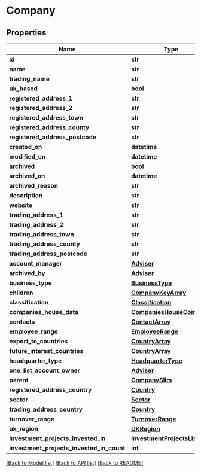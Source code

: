 # Company

## Properties
Name | Type | Description | Notes
------------ | ------------- | ------------- | -------------
**id** | **str** |  | [optional] 
**name** | **str** |  | 
**trading_name** | **str** |  | [optional] 
**uk_based** | **bool** |  | [optional] 
**registered_address_1** | **str** |  | 
**registered_address_2** | **str** |  | [optional] 
**registered_address_town** | **str** |  | 
**registered_address_county** | **str** |  | [optional] 
**registered_address_postcode** | **str** |  | [optional] 
**created_on** | **datetime** |  | [optional] 
**modified_on** | **datetime** |  | [optional] 
**archived** | **bool** |  | [optional] 
**archived_on** | **datetime** |  | [optional] 
**archived_reason** | **str** |  | [optional] 
**description** | **str** |  | [optional] 
**website** | **str** |  | [optional] 
**trading_address_1** | **str** |  | [optional] 
**trading_address_2** | **str** |  | [optional] 
**trading_address_town** | **str** |  | [optional] 
**trading_address_county** | **str** |  | [optional] 
**trading_address_postcode** | **str** |  | [optional] 
**account_manager** | [**Adviser**](Adviser.md) |  | [optional] 
**archived_by** | [**Adviser**](Adviser.md) |  | [optional] 
**business_type** | [**BusinessType**](BusinessType.md) |  | [optional] 
**children** | [**CompanyKeyArray**](CompanyKeyArray.md) |  | [optional] 
**classification** | [**Classification**](Classification.md) |  | [optional] 
**companies_house_data** | [**CompaniesHouseCompany**](CompaniesHouseCompany.md) |  | [optional] 
**contacts** | [**ContactArray**](ContactArray.md) |  | [optional] 
**employee_range** | [**EmployeeRange**](EmployeeRange.md) |  | [optional] 
**export_to_countries** | [**CountryArray**](CountryArray.md) |  | [optional] 
**future_interest_countries** | [**CountryArray**](CountryArray.md) |  | [optional] 
**headquarter_type** | [**HeadquarterType**](HeadquarterType.md) |  | [optional] 
**one_list_account_owner** | [**Adviser**](Adviser.md) |  | [optional] 
**parent** | [**CompanySlim**](CompanySlim.md) |  | [optional] 
**registered_address_country** | [**Country**](Country.md) |  | [optional] 
**sector** | [**Sector**](Sector.md) |  | [optional] 
**trading_address_country** | [**Country**](Country.md) |  | [optional] 
**turnover_range** | [**TurnoverRange**](TurnoverRange.md) |  | [optional] 
**uk_region** | [**UKRegion**](UKRegion.md) |  | [optional] 
**investment_projects_invested_in** | [**InvestmentProjectsList**](InvestmentProjectsList.md) |  | [optional] 
**investment_projects_invested_in_count** | **int** |  | [optional] 

[[Back to Model list]](../README.md#documentation-for-models) [[Back to API list]](../README.md#documentation-for-api-endpoints) [[Back to README]](../README.md)


